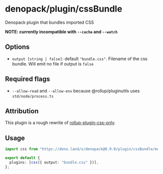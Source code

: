 # denopack/plugin/cssBundle

Denopack plugin that bundles imported CSS

**NOTE: currently incompatible with `--cache` and `--watch`**

## Options

- `output [string | false]`: default `"bundle.css"`. Filename of the css bundle. Will emit no file if output is `false`

## Required flags

- `--allow-read` and `--allow-env` because @rollup/pluginutils uses `std/node/process.ts`

## Attribution

This plugin is a rough rewrite of [rollup-plugin-css-only](https://github.com/thgh/rollup-plugin-css-only).

## Usage

```ts
import css from "https://deno.land/x/denopack@0.9.0/plugin/cssBundle/mod.ts";

export default {
  plugins: [css({ output: "bundle.css" })],
};
```
